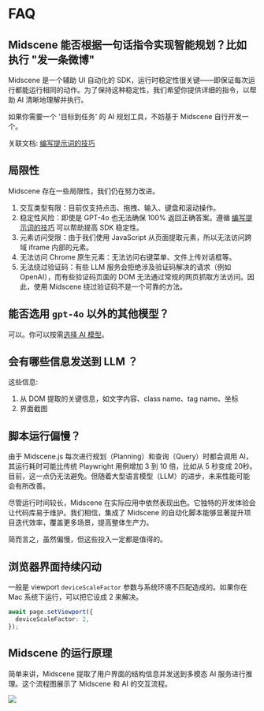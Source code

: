 # FAQ

## Midscene 能否根据一句话指令实现智能规划？比如执行 "发一条微博"

Midscene 是一个辅助 UI 自动化的 SDK，运行时稳定性很关键——即保证每次运行都能运行相同的动作。为了保持这种稳定性，我们希望你提供详细的指令，以帮助 AI 清晰地理解并执行。

如果你需要一个 '目标到任务' 的 AI 规划工具，不妨基于 Midscene 自行开发一个。

关联文档: [编写提示词的技巧](./prompting-tips)

## 局限性

Midscene 存在一些局限性，我们仍在努力改进。

1. 交互类型有限：目前仅支持点击、拖拽、输入、键盘和滚动操作。
2. 稳定性风险：即使是 GPT-4o 也无法确保 100% 返回正确答案。遵循 [编写提示词的技巧](./prompting-tips) 可以帮助提高 SDK 稳定性。
3. 元素访问受限：由于我们使用 JavaScript 从页面提取元素，所以无法访问跨域 iframe 内部的元素。
4. 无法访问 Chrome 原生元素：无法访问右键菜单、文件上传对话框等。
5. 无法绕过验证码：有些 LLM 服务会拒绝涉及验证码解决的请求（例如 OpenAI），而有些验证码页面的 DOM 无法通过常规的网页抓取方法访问。因此，使用 Midscene 绕过验证码不是一个可靠的方法。

## 能否选用 `gpt-4o` 以外的其他模型？

可以。你可以按需[选择 AI 模型](./choose-a-model)。

## 会有哪些信息发送到 LLM ？

这些信息: 
1. 从 DOM 提取的关键信息，如文字内容、class name、tag name、坐标
2. 界面截图

## 脚本运行偏慢？

由于 Midscene.js 每次进行规划（Planning）和查询（Query）时都会调用 AI，其运行耗时可能比传统 Playwright 用例增加 3 到 10 倍，比如从 5 秒变成 20秒。目前，这一点仍无法避免。但随着大型语言模型（LLM）的进步，未来性能可能会有所改善。

尽管运行时间较长，Midscene 在实际应用中依然表现出色。它独特的开发体验会让代码库易于维护。我们相信，集成了 Midscene 的自动化脚本能够显著提升项目迭代效率，覆盖更多场景，提高整体生产力。

简而言之，虽然偏慢，但这些投入一定都是值得的。

## 浏览器界面持续闪动

一般是 viewport `deviceScaleFactor` 参数与系统环境不匹配造成的。如果你在 Mac 系统下运行，可以把它设成 2 来解决。

```typescript
await page.setViewport({
  deviceScaleFactor: 2,
});
```

## Midscene 的运行原理

简单来讲，Midscene 提取了用户界面的结构信息并发送到多模态 AI 服务进行推理。这个流程图展示了 Midscene 和 AI 的交互流程。

![](/flow.png)
